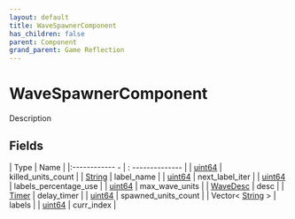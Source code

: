 ```yaml
---
layout: default
title: WaveSpawnerComponent
has_children: false
parent: Component
grand_parent: Game Reflection
---
```

# WaveSpawnerComponent
Description 

## Fields
| Type | Name |
|:------------ - | : -------------- |
| [uint64](game-reflection/components/uint64.md) | killed_units_count |
| [String](game-reflection/components/string.md) | label_name |
| [uint64](game-reflection/components/uint64.md) | next_label_iter |
| [uint64](game-reflection/components/uint64.md) | labels_percentage_use |
| [uint64](game-reflection/components/uint64.md) | max_wave_units |
| [WaveDesc](game-reflection/components/wave_desc.md) | desc |
| [Timer](game-reflection/classes/timer.md) | delay_timer |
| [uint64](game-reflection/components/uint64.md) | spawned_units_count |
| Vector< [String](game-reflection/components/string.md) > | labels |
| [uint64](game-reflection/components/uint64.md) | curr_index |
